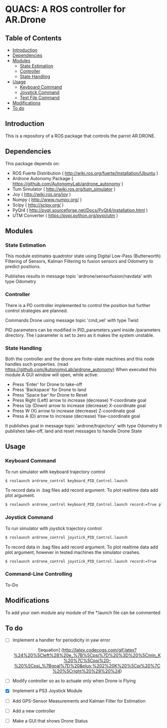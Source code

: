 # QUACS: A ROS controller for AR.Drone

## Table of Contents

- [Introduction](#introduction)
- [Dependencies](#dependencies)
- [Modules](#odules)
	- [State Estimation](#state-estimation)
	- [Controller](#controller)
	- [State Handling](#state-handling)
- [Usage](#usage)
	- [Keyboard Command](#keyboard-command)
	- [Joystick Command](#joystick-command)
	- [Text File Command](#text-file-command)
- [Modifications](#modifications)
- [To do](#to-do)

## Introduction
This is a repository of a ROS package that controls the parrot AR.DRONE.

## Dependencies
This package depends on:

* ROS Fuerte Distribution ( http://wiki.ros.org/fuerte/Installation/Ubuntu )
* Ardrone Autonomy Package ( https://github.com/AutonomyLab/ardrone_autonomy )
* Tum Simulator ( http://wiki.ros.org/tum_simulator )
* Joy ( http://wiki.ros.org/joy )
* Numpy ( http://www.numpy.org/ )
* Scipy ( http://scipy.org/ ) 
* PyQt4 ( http://pyqt.sourceforge.net/Docs/PyQt4/installation.html )
* UTM Converter ( https://pypi.python.org/pypi/utm )

## Modules
### State Estimation
This module estimates quadrotor state using Digital Low-Pass (Butterworth) Filtering of Sensors, Kalman Filtering to fusion sensors and Odometry to predict positions. 

Publishes results in message topic 'ardrone/sensorfusion/navdata' with type Odometry

### Controller
There is a PD controller implemented to control the position but further control strategies are planned. 

Commands Drone using message topic 'cmd_vel' with type Twist

PID parameters can be modified in PID_parameters.yaml inside /parameters directory. The I parameter is set to zero as it makes the system unstable. 


### State Handling
Both the controller and the drone are finite-state machines and this node handles such properties. (read https://github.com/AutonomyLab/ardrone_autonomy)
When executed this module A GUI window will open, while active:

* Press 'Enter' for Drone to take-off
* Press 'Backspace' for Drone to land
* Press 'Space bar' for Drone to Reset
* Press Right (Left) arrow to increase (decrease) Y-coordinate goal
* Press Up (Down) arrow to increase (decrease) X-coordinate goal
* Press W (X) arrow to increase (decrease) Z-coordinate goal
* Press A (D) arrow to increase (decrease) Yaw-coordinate goal

It publishes goal in message topic 'ardrone/trajectory' with type Odometry
It publishes take-off, land and reset messages to handle Drone State

## Usage
### Keyboard Command
To run simulator with keyboard trajectory control
```bash
$ roslaunch ardrone_control keyboard_PID_Control.launch
```
To record data in .bag files add record argument. To plot realtime data add plot argument.  
```bash
$ roslaunch ardrone_control keyboard_PID_Control.launch record:=True plot:=True
```

### Joystick Command
To run simulator with joystick trajectory control
```bash
$ roslaunch ardrone_control joystick_PID_Control.launch
```
To record data in .bag files add record argument. To plot realtime data add plot argument, however in tested machines the simulator crashes.  
```bash
$ roslaunch ardrone_control joystick_PID_Control.launch record:=True
```

### Command-Line Controlling
To-Do

## Modifications
To add your own module any module of the *.launch file can be commented 

## To do

* [ ] Implement a handler for periodicity in yaw error <p align="center">
![equation] (http://latex.codecogs.com/gif.latex?%24%20%5Cleft%28%20e_%7B%5Cpsi%7D%20%3D%20%5Cmin_K%20%7C%5Cpsi%20-%20%5Cpsi_%7Bgoal%7D%20&plus;%202%20K%20%5Cpi%20%7C%20%5Cright%20%29%20%24)
</p>


- [ ] Modify controller so as to actuate only when Drone is Flying 
- [x] Implement a PS3 Joystick Module
- [ ] Add GPS-Sensor Measurements and Kalman Filter for Estimation
- [ ] Add a new controller
- [ ] Make a GUI that shows Drone Status


